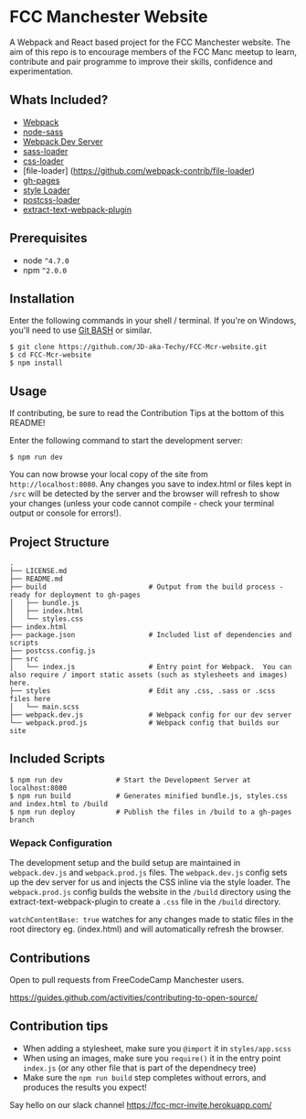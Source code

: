 # FCC Manchester Website

A Webpack and React based project for the FCC Manchester website. The aim of this repo is to encourage members of the FCC Manc meetup to learn, contribute and pair programme to improve their skills, confidence and experimentation.

## Whats Included?

- [Webpack](https://webpack.github.io/)
- [node-sass](https://github.com/sass/node-sass)
- [Webpack Dev Server](https://webpack.github.io/docs/webpack-dev-server.html)
- [sass-loader](https://github.com/webpack-contrib/sass-loader)
- [css-loader](https://github.com/webpack-contrib/css-loader)
- [file-loader] (https://github.com/webpack-contrib/file-loader) 
- [gh-pages](https://www.npmjs.com/package/gh-pages)
- [style Loader](https://github.com/webpack-contrib/style-loader)
- [postcss-loader](https://github.com/postcss/postcss-loader)
- [extract-text-webpack-plugin](https://github.com/webpack-contrib/extract-text-webpack-plugin)

## Prerequisites
- node `^4.7.0`
- npm `^2.0.0`

## Installation

Enter the following commands in your shell / terminal.  If you're on Windows, you'll need to use [Git BASH](https://git-for-windows.github.io/) or similar.

```
$ git clone https://github.com/JD-aka-Techy/FCC-Mcr-website.git
$ cd FCC-Mcr-website
$ npm install
```

## Usage

If contributing, be sure to read the Contribution Tips at the bottom of this README!

Enter the following command to start the development server:

```
$ npm run dev
```

You can now browse your local copy of the site from `http://localhost:8080`. Any changes you save to index.html or files kept in `/src` will be detected by the server and the browser will refresh to show your changes (unless your code cannot compile - check your terminal output or console for errors!).

## Project Structure

```
.
├── LICENSE.md
├── README.md
├── build                         # Output from the build process - ready for deployment to gh-pages        
│   ├── bundle.js
│   ├── index.html
│   └── styles.css
├── index.html
├── package.json                  # Included list of dependencies and scripts
├── postcss.config.js
├── src
│   └── index.js                  # Entry point for Webpack.  You can also require / import static assets (such as stylesheets and images) here.
├── styles                        # Edit any .css, .sass or .scss files here
│   └── main.scss
├── webpack.dev.js                # Webpack config for our dev server
└── webpack.prod.js               # Webpack config that builds our site
```


## Included Scripts
```
$ npm run dev             # Start the Development Server at localhost:8080
$ npm run build           # Generates minified bundle.js, styles.css and index.html to /build
$ npm run deploy          # Publish the files in /build to a gh-pages branch
```

### Wepack Configuration
The development setup and the build setup are maintained in `webpack.dev.js` and `webpack.prod.js` files. The `webpack.dev.js` config sets up the dev server for us and injects the CSS inline via the style loader. The `webpack.prod.js` config builds the website in the `/build` directory using the extract-text-webpack-plugin to create a `.css` file in the `/build` directory.

`watchContentBase: true` watches for any changes made to static files in the root directory eg. (index.html) and will automatically refresh the browser.

## Contributions
Open to pull requests from FreeCodeCamp Manchester users.

https://guides.github.com/activities/contributing-to-open-source/

## Contribution tips
- When adding a stylesheet, make sure you `@import` it in `styles/app.scss`
- When using an images, make sure you `require()` it in the entry point `index.js` (or any other file that is part of the dependnecy tree)
- Make sure the `npm run build` step completes without errors, and produces the results you expect!

Say hello on our slack channel https://fcc-mcr-invite.herokuapp.com/
